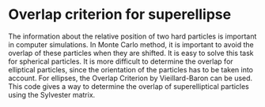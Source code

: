 # Overlap criterion for superellipse
The information about the relative position of two hard particles is important in computer
simulations. In Monte Carlo method, it is important to avoid the overlap of these
particles when they are shifted. It is easy to solve this task for spherical particles. It
is more difficult to determine the overlap for elliptical particles, since the orientation of
the particles has to be taken into account. For ellipses, the Overlap Criterion by Vieillard-Baron can be used. This code gives a way to determine the overlap of superelliptical particles using the Sylvester matrix.
